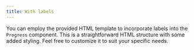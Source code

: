 ```yaml
---
title: With labels
---
```


You can employ the provided HTML template to incorporate labels into the `Progress` component. This is a straightforward HTML structure with some added styling. Feel free to customize it to suit your specific needs.
